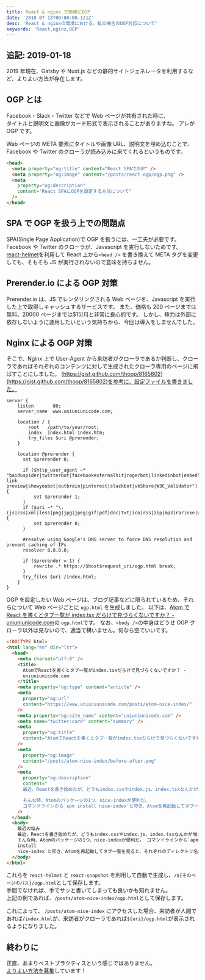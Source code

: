 ```yaml
---
title: React & nginx で簡単にOGP
date: '2018-07-13T00:00:00.121Z'
desc: 'React & nginxの環境における、私の場合のOGP対応について'
keywords: 'React,nginx,OGP'
---
```


## 追記: 2019-01-18

2019 年現在、Gatsby や Nuxt.js などの静的サイトジェネレータを利用するなど、よりよい方法が存在します。

## OGP とは

Facebook・Slack・Twitter などで Web ページが共有された時に、  
タイトルと説明文と画像がカード形式で表示されることがありますね。
アレが OGP です。

Web ページの META 要素にタイトルや画像 URL、説明文を埋め込むことで、  
Facebook や Twitter のクローラが読み込みに来てくれるというものです。

```html
<head>
  <meta property="og:title" content="React SPAでOGP" />
  <meta property="og:image" content="/posts/react-ogp/ogp.png" />
  <meta
    property="og:description"
    content="React SPAにOGPを設定する方法について"
  />
</head>
```

## SPA で OGP を扱う上での問題点

SPA(Single Page Application)で OGP を扱うには、一工夫が必要です。Facebook や Twitter のクローラが、Javascript を実行しないためです。  
[react-helmet](https://github.com/nfl/react-helmet)を利用して React 上から`<head />` を書き換えて META タグを変更しても、そもそも JS が実行されないので意味を持ちません。

## Prerender.io による OGP 対策

Prerender.io は、JS でレンダリングされる Web ページを、Javascript を実行した上で取得しキャッシュするサービスです。
また、価格も 200 ページまでは無料、20000 ページまでは\$15/月と非常に良心的です。
しかし、極力は外部に依存しないように運用したいという気持ちから、今回は導入をしませんでした。

## Nginx による OGP 対策

そこで、Nginx 上で User-Agent から来訪者がクローラであるか判断し、クローラであればそれぞれのコンテンツに対して生成されたクローラ専用のページに飛ばすことにしました。
[https://gist.github.com/thoop/8165802](https://gist.github.com/thoop/8165802)を参考に、設定ファイルを書きました。

```nginx
server {
    listen       80;
    server_name  www.uniuniunicode.com;

    location / {
        root   /path/to/your/root;
        index  index.html index.htm;
        try_files $uri @prerender;
    }

    location @prerender {
      set $prerender 0;

      if ($http_user_agent ~* "baiduspider|twitterbot|facebookexternalhit|rogerbot|linkedinbot|embedly|quora link preview|showyoubot|outbrain|pinterest|slackbot|vkShare|W3C_Validator") {
          set $prerender 1;
      }
      if ($uri ~* "\.(js|css|xml|less|png|jpg|jpeg|gif|pdf|doc|txt|ico|rss|zip|mp3|rar|exe|wmv|doc|avi|ppt|mpg|mpeg|tif|wav|mov|psd|ai|xls|mp4|m4a|swf|dat|dmg|iso|flv|m4v|torrent|ttf|woff|svg|eot)") {
          set $prerender 0;
      }

      #resolve using Google's DNS server to force DNS resolution and prevent caching of IPs
      resolver 8.8.8.8;

      if ($prerender = 1) {
          rewrite .* https://$host$request_uri/ogp.html break;
      }
      try_files $uri /index.html;
    }
}
```

OGP を設定したい Web ページは、ブログ記事などに限られているため、それらについて Web ページごとに `ogp.html` を生成しました。
以下は、[Atom で React を書くとタブ一覧が index.tsx だらけで見づらくないですか？ - uniuniunicode.com](https://www.uniuniunicode.com/posts/atom-nice-index/)の `ogp.html`です。
なお、`<body />`の中身はどうせ OGP クローラ以外は見ないので、適当で構いません。何なら空でいいです。

```html
<!DOCTYPE html>
<html lang="en" dir="ltr">
  <head>
    <meta charset="utf-8" />
    <title>
      AtomでReactを書くとタブ一覧がindex.tsxだらけで見づらくないですか？ -
      uniuniunicode.com
    </title>
    <meta property="og:type" content="article" />
    <meta
      property="og:url"
      content="https://www.uniuniunicode.com/posts/atom-nice-index/"
    />
    <meta property="og:site_name" content="uniuniunicode.com" />
    <meta name="twitter:card" content="summary" />
    <meta
      property="og:title"
      content="AtomでReactを書くとタブ一覧がindex.tsxだらけで見づらくないですか？"
    />
    <meta
      property="og:image"
      content="/posts/atom-nice-index/before-after.png"
    />
    <meta
      property="og:description"
      content="
      最近、Reactを書き始めたが、どうもindex.cssやindex.js、index.tsxなんかが増えてしまう。そんな状態でAtomでReactを書こうとすれば、たちまち`index.js`のタブだらけになってしまう。

      そんな時、Atomのパッケージの1つ、nice-indexが便利だ。
      コマンドラインから`apm install nice-index`と叩き、Atomを再起動してタブ一覧を見ると、それぞれのディレクトリ名が表示されるようになり、非常に見やすくなった。"
    />
  </head>
  <body>
    最近の悩み
    最近、Reactを書き始めたが、どうもindex.cssやindex.js、index.tsxなんかが増えてしまう。そんな状態でAtomでReactを書こうとすれば、たちまち`index.js`のタブだらけになってしまう。
    そんな時、Atomのパッケージの1つ、nice-indexが便利だ。 コマンドラインから`apm
    install
    nice-index`と叩き、Atomを再起動してタブ一覧を見ると、それぞれのディレクトリ名が表示されるようになり、非常に見やすくなった。
  </body>
</html>
```

これらを `react-helmet` と `react-snapshot` を利用して自動で生成し、`/${そのページのパス}/ogp.html`として保存します。  
手間でなければ、手でサッと書いてしまっても良いかも知れません。  
上記の例であれば、`/posts/atom-nice-index/ogp.html`として保存します。

これによって、 `/posts/atom-nice-index` にアクセスした場合、来訪者が人間であれば`/index.html`が、来訪者がクローラであれば`${uri}/ogp.html`が表示されるようになりました。

## 終わりに

正直、あまりベストプラクティスという感じではありません。  
[よりよい方法を募集](https://twitter.com/UniUniUnicode)しています！
